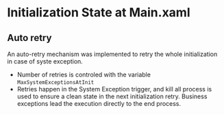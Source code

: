 # Initialization State at Main.xaml

## Auto retry
An auto-retry mechanism was implemented to retry the whole initialization in case of syste exception.
* Number of retries is controled with the variable `MaxSystemExceptionsAtInit`
* Retries happen in the System Exception trigger, and kill all process is used to ensure a clean state in the next initialization retry.
Business exceptions lead the execution directly to the end process.

